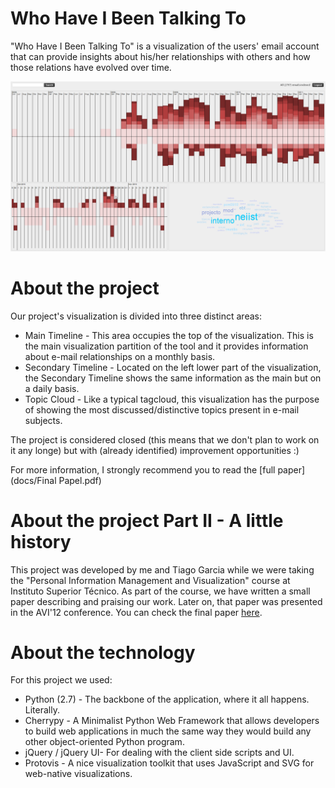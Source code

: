 Who Have I Been Talking To
=====================

"Who Have I Been Talking To" is a visualization of the users' email account that can provide insights about his/her relationships with others and how those relations have evolved over time.

![Overview](/docs/overview.png)


About the project
=====================

Our project's visualization is divided into three distinct areas:
- Main Timeline - This area occupies the top of the visualization. This is the main visualization partition of
the tool and it provides information about e-mail relationships on a monthly basis.
- Secondary Timeline - Located on the left lower part of the visualization, the Secondary Timeline shows the same information as the main but on a daily basis.
- Topic Cloud - Like a typical tagcloud, this visualization has the purpose of showing the most discussed/distinctive topics present in e-mail subjects.

The project is considered closed (this means that we don't plan to work on it any longe) but with (already identified) improvement opportunities :)

For more information, I strongly recommend you to read the [full paper](docs/Final Papel.pdf)

About the project Part II - A little history
=====================

This project was developed by me and Tiago Garcia while we were taking the "Personal Information Management and Visualization" course at Instituto Superior Técnico.
As part of the course, we have written a small paper describing and praising our work. Later on, that paper was presented in the AVI'12 conference. You can check the final paper [here](http://dl.acm.org/citation.cfm?id=2254647&preflayout=tabs).

About the technology
=====================

For this project we used:
- Python (2.7) - The backbone of the application, where it all happens. Literally.
- Cherrypy - A Minimalist Python Web Framework that allows developers to build web applications in much the same way they would build any other object-oriented Python program. 
- jQuery / jQuery UI- For dealing with the client side scripts and UI.
- Protovis - A nice visualization toolkit that uses JavaScript and SVG for web-native visualizations.
